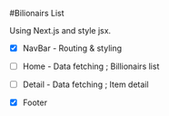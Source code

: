 #Bilionairs List

Using Next.js and style jsx.

- [x] NavBar - Routing & styling
- [ ] Home - Data fetching ; Billionairs list
- [ ] Detail - Data fetching ; Item detail
- [x] Footer 

